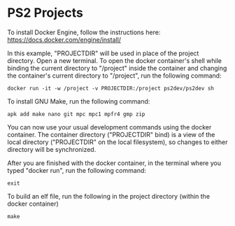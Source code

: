 # PS2 Projects

To install Docker Engine, follow the instructions here: https://docs.docker.com/engine/install/

In this example, "PROJECTDIR" will be used in place of the project directory.
Open a new terminal.
To open the docker container's shell while binding the current directory to "/project" inside the container and changing the container's current directory to "/project", run the following command:

```
docker run -it -w /project -v PROJECTDIR:/project ps2dev/ps2dev sh
```

To install GNU Make, run the following command:

```
apk add make nano git mpc mpc1 mpfr4 gmp zip
```

You can now use your usual development commands using the docker container.
The container directory ("PROJECTDIR" bind) is a view of the local directory ("PROJECTDIR" on the local filesystem), so changes to either directory will be synchronized.

After you are finished with the docker container, in the terminal where you typed "docker run", run the following command:

```
exit
```

To build an elf file, run the following in the project directory (within the docker container)

```
make
```